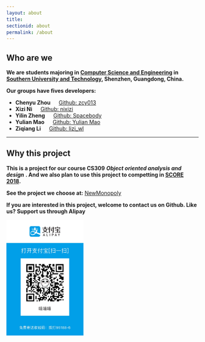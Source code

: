 ```yaml
---
layout: about
title:
sectionid: about
permalink: /about
---
```


## Who are we

**We are students majoring in <a href="http://cse.sustc.edu.cn">Computer Science and Engineering</a> in <a href="http://www.sustc.edu.cn">Southern University and Technology</a>, Shenzhen, Guangdong, China.**

**Our groups have fives developers:**


- **Chenyu Zhou** &emsp; [Github: zcy013](https://github.com/zcy013) 
- **Xizi Ni** &emsp; [Github: nixizi](https://github.com/nixizi)
- **Yilin Zheng** &emsp; [Github: Spacebody](https://github.com/Spacebody)
- **Yulian Mao** &emsp; [Github: Yulian Mao](https://github.com/MintMao)
- **Ziqiang Li** &emsp; [Github: lizi_wl](https://github.com/liziwl)

---

## Why this project

**This is a project for our course CS309** ***Object oriented analysis and design*** **. And we also plan to use this project to competting in [SCORE 2018](http://score-contest.org/2018/index.php).**

**See the project we choose at:** [NewMonopoly](http://score-contest.org/2018/projects/newmonopoly.php)


**If you are interested in this project, welcome to contact us on Github. Like us? Support us through Alipay**

<img src="/img/pay.jpg" width="40%" height="40%" />